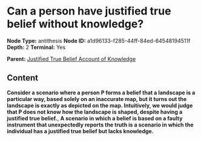 # Can a person have justified true belief without knowledge?

**Node Type:** antithesis
**Node ID:** a1d96133-f285-44ff-84ed-64548194511f
**Depth:** 2
**Terminal:** Yes

**Parent:** [Justified True Belief Account of Knowledge](justified-true-belief-account-of-knowledge.md)

## Content

**Consider a scenario where a person P forms a belief that a landscape is a particular way, based solely on an inaccurate map, but it turns out the landscape is exactly as depicted on the map. Intuitively, we would judge that P does not know how the landscape is shaped, despite having a justified true belief.**, **A scenario in which a belief is based on a faulty instrument that unexpectedly reports the truth is a scenario in which the individual has a justified true belief but lacks knowledge.**
